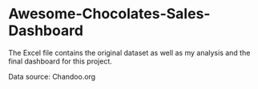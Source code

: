 # Awesome-Chocolates-Sales-Dashboard
The Excel file contains the original dataset as well as my analysis and the final dashboard for this project.

Data source: Chandoo.org
